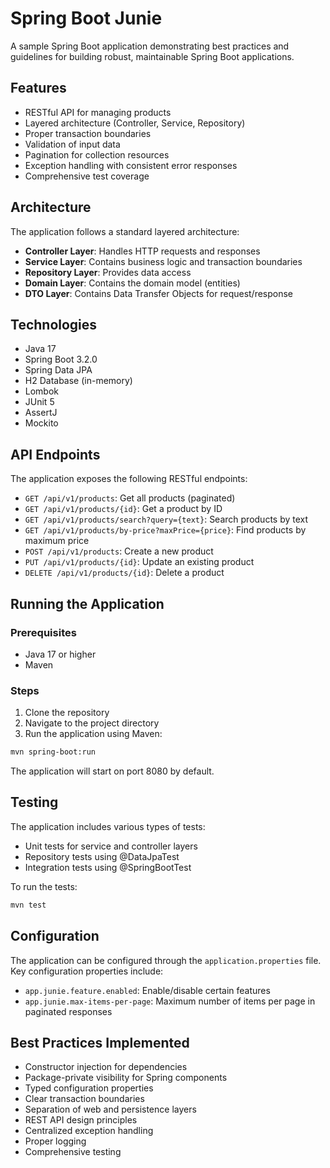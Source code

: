 # Spring Boot Junie

A sample Spring Boot application demonstrating best practices and guidelines for building robust, maintainable Spring Boot applications.

## Features

- RESTful API for managing products
- Layered architecture (Controller, Service, Repository)
- Proper transaction boundaries
- Validation of input data
- Pagination for collection resources
- Exception handling with consistent error responses
- Comprehensive test coverage

## Architecture

The application follows a standard layered architecture:

- **Controller Layer**: Handles HTTP requests and responses
- **Service Layer**: Contains business logic and transaction boundaries
- **Repository Layer**: Provides data access
- **Domain Layer**: Contains the domain model (entities)
- **DTO Layer**: Contains Data Transfer Objects for request/response

## Technologies

- Java 17
- Spring Boot 3.2.0
- Spring Data JPA
- H2 Database (in-memory)
- Lombok
- JUnit 5
- AssertJ
- Mockito

## API Endpoints

The application exposes the following RESTful endpoints:

- `GET /api/v1/products`: Get all products (paginated)
- `GET /api/v1/products/{id}`: Get a product by ID
- `GET /api/v1/products/search?query={text}`: Search products by text
- `GET /api/v1/products/by-price?maxPrice={price}`: Find products by maximum price
- `POST /api/v1/products`: Create a new product
- `PUT /api/v1/products/{id}`: Update an existing product
- `DELETE /api/v1/products/{id}`: Delete a product

## Running the Application

### Prerequisites

- Java 17 or higher
- Maven

### Steps

1. Clone the repository
2. Navigate to the project directory
3. Run the application using Maven:

```bash
mvn spring-boot:run
```

The application will start on port 8080 by default.

## Testing

The application includes various types of tests:

- Unit tests for service and controller layers
- Repository tests using @DataJpaTest
- Integration tests using @SpringBootTest

To run the tests:

```bash
mvn test
```

## Configuration

The application can be configured through the `application.properties` file. Key configuration properties include:

- `app.junie.feature.enabled`: Enable/disable certain features
- `app.junie.max-items-per-page`: Maximum number of items per page in paginated responses

## Best Practices Implemented

- Constructor injection for dependencies
- Package-private visibility for Spring components
- Typed configuration properties
- Clear transaction boundaries
- Separation of web and persistence layers
- REST API design principles
- Centralized exception handling
- Proper logging
- Comprehensive testing